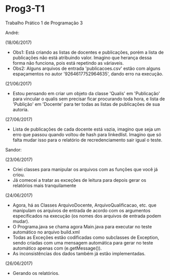 # Prog3-T1
Trabalho Prático 1 de Programação 3

André: 

(18/06/2017)
- Obs1: Está criando as listas de docentes e publicações, porém a lista de publicações não está atribuindo valor. Imagino que herança dessa forma não funciona, pois está repetindo as váriaveis.
- Obs2: Alguns arquivos de entrada 'publicacoes.csv' estão com alguns espaçamentos no autor '9264617752964635', dando erro na execução.

(21/06/2017)
- Estou pensando em criar um objeto da classe 'Qualis' em 'Publicação' para vincular o qualis sem precisar ficar procurando toda hora, e lista de 'Publição' em 'Docente' para ter todas as listas de publicações de sua autoria.

(27/06/2017)
- Lista de publicações de cada docente está vazia, imagino que seja um erro que passou quando voltou de hash para linkedlist. Imagino que só falta mudar isso para o relatório de recredenciamento sair igual o teste.

Sandor:

(23/06/2017)
- Criei classes para manipular os arquivos com as funções que você já criou.
- Já comecei a tratar as exceções de leitura para depois gerar os relatórios mais tranquilamente

(24/06/2017)
- Agora, há as Classes ArquivoDocente, ArquivoQualificacao, etc. que manipulam os arquivos de entrada de acordo com os argumentos especificados na execução (os nomes dos arquivos de entrada podem mudar).
- O Programa.java se chama agora Main.java para executar no teste automático no arquivo build.xml
- Todas as Exceções estão codificadas como subclasses de Exception, sendo criadas com uma mensagem automática para gerar no teste automático apenas com (e.getMessage()).
- As inconsistências dos dados também já estão implementadas.

(26/06/2017)
- Gerando os relatórios.
